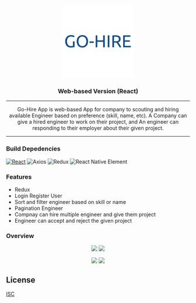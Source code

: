 <p align="center">
  <img src="screenshot/logoHire.png" width="200"/>
</p>

<h3 align="center">Web-based Version (React)</h3>


---

<div style="text-align:center">
Go-Hire App is web-based App for company to scouting and hiring available Engineer based on preference (skill, name, etc). A Company can give a hired engineer to work on their project, and An engineer can responding to their employer about their given project.
</div>

---

### Build Depedencies

[![React](https://img.shields.io/badge/react-v16.12.0-blue)](https://facebook.github.io/react-native/)
![Axios](https://img.shields.io/badge/Axios-0.19.2-red)
![Redux](https://img.shields.io/badge/react%20redux-7.1.3-green)
![React Native Element](https://img.shields.io/badge/react%20native%20elements-1.2.7-yellow)


### Features
- Redux
- Login Register User
- Sort and filter engineer based on skill or name
- Pagination Engineer 
- Compnay can hire multiple engineer and give them project
- Engineer can accept and reject the given project

### Overview

<p align='center'>
  <span>
      <image width="750" src="screenshot/login-page.jpg" />
      <image width="750" src="screenshot/home-company.jpg" />
  </span>
</p>

<p align='center'>
  <span>
      <image width="750" src="screenshot/overview-profile-engineer.jpg" />
      <image width="750" src="screenshot/detail-profile-engineer.jpg" />
  </span>
</p>

## License

[ISC](https://en.wikipedia.org/wiki/ISC_license 'ISC')
